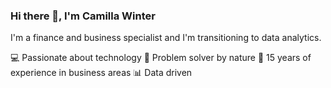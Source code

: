 ### Hi there 👋, I'm Camilla Winter

I'm a finance and business specialist and I'm transitioning to data analytics.

💻 Passionate about technology
🧐 Problem solver by nature
💼 15 years of experience in business areas
📊 Data driven
